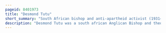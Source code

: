 ```yaml
---
pageid: 8401973
title: "Desmond Tutu"
short_summary: "South African bishop and anti-apartheid activist (1931–2021)"
description: "Desmond Tutu was a south african Anglican Bishop and theologian, known for his Work as an anti-apartheid and human Rights Activist. He was Bishop of Johannesburg from 1985 to 1986 and then Archbishop of Cape Town from 1986 to 1996 in both Cases being the first black African to hold the Position. Theologically he sought to combine Ideas from black Theology with african Theology."
---
```

